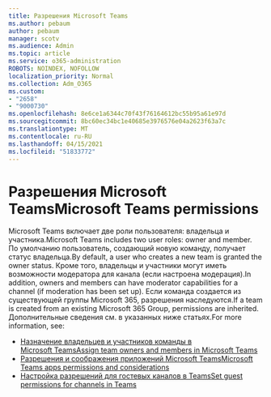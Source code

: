 ```yaml
---
title: Разрешения Microsoft Teams
ms.author: pebaum
author: pebaum
manager: scotv
ms.audience: Admin
ms.topic: article
ms.service: o365-administration
ROBOTS: NOINDEX, NOFOLLOW
localization_priority: Normal
ms.collection: Adm_O365
ms.custom:
- "2658"
- "9000730"
ms.openlocfilehash: 8e6ce1a6344c70f43f76164612bc55b95a61e97d
ms.sourcegitcommit: 8bc60ec34bc1e40685e3976576e04a2623f63a7c
ms.translationtype: MT
ms.contentlocale: ru-RU
ms.lasthandoff: 04/15/2021
ms.locfileid: "51833772"
---
```

# <a name="microsoft-teams-permissions"></a><span data-ttu-id="31f27-102">Разрешения Microsoft Teams</span><span class="sxs-lookup"><span data-stu-id="31f27-102">Microsoft Teams permissions</span></span>

<span data-ttu-id="31f27-103">Microsoft Teams включает две роли пользователя: владельца и участника.</span><span class="sxs-lookup"><span data-stu-id="31f27-103">Microsoft Teams includes two user roles: owner and member.</span></span> <span data-ttu-id="31f27-104">По умолчанию пользователь, создающий новую команду, получает статус владельца.</span><span class="sxs-lookup"><span data-stu-id="31f27-104">By default, a user who creates a new team is granted the owner status.</span></span> <span data-ttu-id="31f27-105">Кроме того, владельцы и участники могут иметь возможности модератора для канала (если настроена модерация).</span><span class="sxs-lookup"><span data-stu-id="31f27-105">In addition, owners and members can have moderator capabilities for a channel (if moderation has been set up).</span></span> <span data-ttu-id="31f27-106">Если команда создается из существующей группы Microsoft 365, разрешения наследуются.</span><span class="sxs-lookup"><span data-stu-id="31f27-106">If a team is created from an existing Microsoft 365 Group, permissions are inherited.</span></span> <span data-ttu-id="31f27-107">Дополнительные сведения см. в указанных ниже статьях.</span><span class="sxs-lookup"><span data-stu-id="31f27-107">For more information, see:</span></span>

- [<span data-ttu-id="31f27-108">Назначение владельцев и участников команды в Microsoft Teams</span><span class="sxs-lookup"><span data-stu-id="31f27-108">Assign team owners and members in Microsoft Teams</span></span>](https://docs.microsoft.com/microsoftteams/assign-roles-permissions)
- [<span data-ttu-id="31f27-109">Разрешения и соображения приложений Microsoft Teams</span><span class="sxs-lookup"><span data-stu-id="31f27-109">Microsoft Teams apps permissions and considerations</span></span>](https://docs.microsoft.com/microsoftteams/app-permissions)
- [<span data-ttu-id="31f27-110">Настройка разрешений для гостевых каналов в Teams</span><span class="sxs-lookup"><span data-stu-id="31f27-110">Set guest permissions for channels in Teams</span></span>](https://support.office.com/article/4756c468-2746-4bfd-a582-736d55fcc169)
